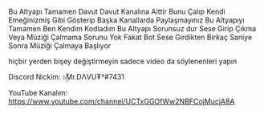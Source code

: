 Bu Altyapı Tamamen Davut Davut Kanalına Aittir
Bunu Çalıp Kendi Emeğinizmiş Gibi Gösterip Başka Kanallarda Paylaşmayınız
Bu Altyapıyı Tamamen Ben Kendim Kodladım
Bu Altyapı Sorunsuz dur Sese Girip Çıkma Veya Müziği Çalmama Sorunu Yok Fakat Bot Sese Girdikten Birkaç Saniye Sonra Müziği Çalmaya Başlıyor

hiçbir yerden bişey değiştirmeyin sadece video da söylenenleri yapın



Discord Nickim: ๖ۣۜMr.DΛVU₮†#7431

YouTube Kanalım: https://www.youtube.com/channel/UCTxGGOfWw2NBFCojMucjA8A
